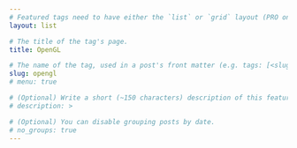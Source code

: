 ```yaml
---
# Featured tags need to have either the `list` or `grid` layout (PRO only).
layout: list

# The title of the tag's page.
title: OpenGL

# The name of the tag, used in a post's front matter (e.g. tags: [<slug>]).
slug: opengl
# menu: true

# (Optional) Write a short (~150 characters) description of this featured tag.
# description: >

# (Optional) You can disable grouping posts by date.
# no_groups: true
---
```

